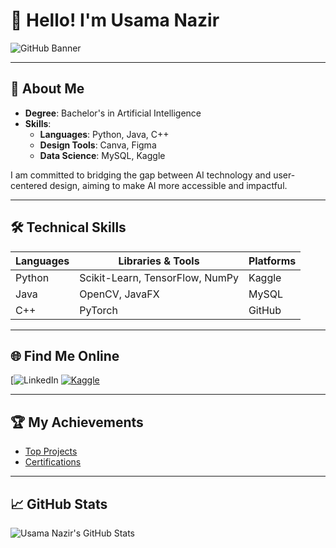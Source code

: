 # 👋 Hello! I'm Usama Nazir



![GitHub Banner](https://user-images.githubusercontent.com/115386517/225841791-e6eb2fcf-6de1-45ec-a5e8-0c321f0af245.gif) <!-- Add a personalized banner -->

---

## 🚀 About Me

- **Degree**: Bachelor's in Artificial Intelligence
- **Skills**:
  - **Languages**: Python, Java, C++
  - **Design Tools**: Canva, Figma
  - **Data Science**: MySQL, Kaggle

I am committed to bridging the gap between AI technology and user-centered design, aiming to make AI more accessible and impactful.

---

## 🛠️ Technical Skills

| Languages | Libraries & Tools  | Platforms |
| --------- | ------------------ | --------- |
| Python    | Scikit-Learn, TensorFlow, NumPy | Kaggle |
| Java      | OpenCV, JavaFX      | MySQL     |
| C++       | PyTorch             | GitHub    |

---

## 🌐 Find Me Online

[![LinkedIn](https://www.linkedin.com/public-profile/settings?trk=d_flagship3_profile_self_view_public_profile)
[![Kaggle](https://img.shields.io/badge/Kaggle-20BEFF?style=for-the-badge&logo=kaggle&logoColor=white)](https://www.kaggle.com/yourprofile)

---

## 🏆 My Achievements

- [Top Projects](https://github.com/yourusername/topproject)
- [Certifications](https://www.yourcertificationlink.com)

---

## 📈 GitHub Stats

![Usama Nazir's GitHub Stats](https://github-readme-stats.vercel.app/api?username=yourusername&show_icons=true&theme=radical)


